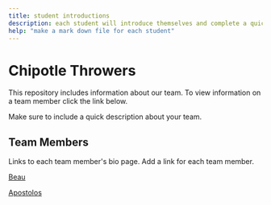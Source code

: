 ```yaml
---
title: student introductions
description: each student will introduce themselves and complete a quick bio
help: "make a mark down file for each student"
---
```


# Chipotle Throwers

This repository includes information about our team. To view information on a team member click the link below.

Make sure to include a quick description about your team.

## Team Members

Links to each team member's bio page. Add a link for each team member.


[Beau](beau.md)

[Apostolos](apostolos.md)
